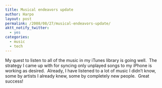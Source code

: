 ```yaml
---
title: Musical endeavors update
author: Harpo
layout: post
permalink: /2008/08/27/musical-endeavors-update/
aktt_notify_twitter:
  - yes
categories:
  - music
  - tech
---
```

My quest to listen to all of the music in my iTunes library is going well.  The strategy I came up with for syncing only unplayed songs to my iPhone is working as desired.  Already, I have listened to a lot of music I didn&#8217;t know, some by artists I already knew, some by completely new people.  Great success!